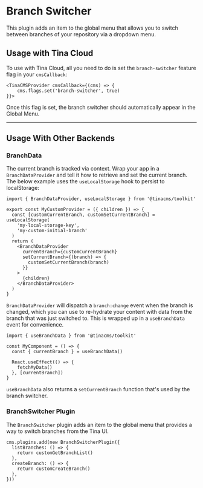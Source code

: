 # Branch Switcher

This plugin adds an item to the global menu that allows you to switch between branches of your repository via a dropdown menu.

## Usage with Tina Cloud

To use with Tina Cloud, all you need to do is set the `branch-switcher` feature flag in your `cmsCallback`:

```tsx
<TinaCMSProvider cmsCallback={(cms) => {
    cms.flags.set('branch-switcher', true)
}}>
```

Once this flag is set, the branch switcher should automatically appear in the Global Menu.

---

## Usage With Other Backends

### BranchData

The current branch is tracked via context. Wrap your app in a `BranchDataProvider` and tell it how to retrieve and set the current branch. The below example uses the `useLocalStorage` hook to persist to localStorage:

```tsx
import { BranchDataProvider, useLocalStorage } from '@tinacms/toolkit'

export const MyCustomProvider = ({ children }) => {
  const [customCurrentBranch, customSetCurrentBranch] = useLocalStorage(
    'my-local-storage-key',
    'my-custom-initial-branch'
  )
  return (
    <BranchDataProvider
      currentBranch={customCurrentBranch}
      setCurrentBranch={(branch) => {
        customSetCurrentBranch(branch)
      }}
    >
      {children}
    </BranchDataProvider>
  )
}
```

`BranchDataProvider` will dispatch a `branch:change` event when the branch is changed, which you can use to re-hydrate your content with data from the branch that was just switched to. This is wrapped up in a `useBranchData` event for convenience.

```tsx
import { useBranchData } from '@tinacms/toolkit'

const MyComponent = () => {
  const { currentBranch } = useBranchData()

  React.useEffect(() => {
    fetchMyData()
  }, [currentBranch])
}
```

`useBranchData` also returns a `setCurrentBranch` function that's used by the branch switcher.



### BranchSwitcher Plugin

The `BranchSwitcher` plugin adds an item to the global menu that provides a way to switch branches from the Tina UI.

```tsx
cms.plugins.add(new BranchSwitcherPlugin({
  listBranches: () => {
    return customGetBranchList()
  },
  createBranch: () => {
    return customCreateBranch()
  },
}))
```